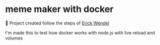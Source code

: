 # meme maker with docker

🍃 Project created follow the steps of [Erick Wendel](https://www.youtube.com/watch?v=MOpwfg1GJig)

I'm made this to test how docker works with node.js with live reload and volumes

